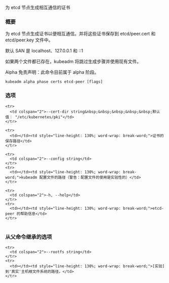 
为 etcd 节点生成相互通信的证书
<!--
Generates the credentials for etcd nodes to communicate with each other
-->

<!--
### Synopsis
-->

### 概要

<!--
Generates the credentials for etcd nodes to communicate with each other, and saves them into etcd/peer.cert and etcd/peer.key files.
-->
为 etcd 节点生成证书以便相互通信。并将这些证书保存到 etcd/peer.cert 和 etcd/peer.key 文件中。

<!--
Default SANs are localhost, 127.0.0.1, 127.0.0.1, ::1 
-->
默认 SAN 是 localhost、127.0.0.1 和 ::1

<!--
If both files already exist, kubeadm skips the generation step and existing files will be used. 
-->
如果两个文件都已存在，kubeadm 将跳过生成步骤并使用现有文件。

<!--
Alpha Disclaimer: this command is currently alpha.
-->
Alpha 免责声明：此命令目前属于 alpha 阶段。

```
kubeadm alpha phase certs etcd-peer [flags]
```

<!--
### Options
-->

### 选项

<table style="width: 100%; table-layout: fixed;">
  <colgroup>
    <col span="1" style="width: 10px;" />
    <col span="1" />
  </colgroup>
  <tbody>

    <tr>
      <td colspan="2">--cert-dir string&nbsp;&nbsp;&nbsp;&nbsp;&nbsp;默认值： "/etc/kubernetes/pki"</td>
    </tr>
<!--
      <td colspan="2">--cert-dir string&nbsp;&nbsp;&nbsp;&nbsp;&nbsp;Default: "/etc/kubernetes/pki"</td>
-->
    <tr>
      <td></td><td style="line-height: 130%; word-wrap: break-word;">证书的保存路径</td>
    </tr>
<!--
      <td></td><td style="line-height: 130%; word-wrap: break-word;">The path where to save the certificates</td>
-->

    <tr>
      <td colspan="2">--config string</td>
    </tr>
    <tr>
      <td></td><td style="line-height: 130%; word-wrap: break-word;">kubeadm 配置文件的路径（警告：配置文件的使用是实验性的）</td>
    </tr>
<!--
      <td></td><td style="line-height: 130%; word-wrap: break-word;">Path to kubeadm config file (WARNING: Usage of a configuration file is experimental)</td>
-->

    <tr>
      <td colspan="2">-h, --help</td>
    </tr>
    <tr>
      <td></td><td style="line-height: 130%; word-wrap: break-word;">etcd-peer 的帮助信息</td>
    </tr>
<!--
      <td></td><td style="line-height: 130%; word-wrap: break-word;">help for etcd-peer</td>
-->

  </tbody>
</table>


<!--
### Options inherited from parent commands
-->

### 从父命令继承的选项

<table style="width: 100%; table-layout: fixed;">
  <colgroup>
    <col span="1" style="width: 10px;" />
    <col span="1" />
  </colgroup>
  <tbody>

    <tr>
      <td colspan="2">--rootfs string</td>
    </tr>
    <tr>
      <td></td><td style="line-height: 130%; word-wrap: break-word;">[实验] 到'真实'主机根文件系统的路径。</td>
    </tr>
<!--
      <td></td><td style="line-height: 130%; word-wrap: break-word;">[EXPERIMENTAL] The path to the 'real' host root filesystem.</td>
-->

  </tbody>
</table>



